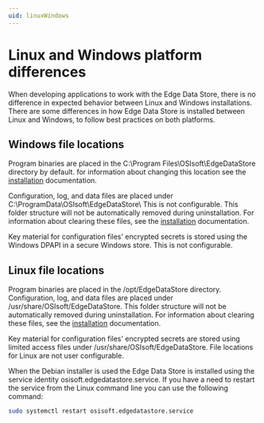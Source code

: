 ```yaml
---
uid: linuxWindows
---
```


# Linux and Windows platform differences

When developing applications to work with the Edge Data Store, there is no difference in expected behavior between Linux and Windows installations. There are some differences in how Edge Data Store is installed between Linux and Windows, to follow best practices on both platforms.

## Windows file locations

Program binaries are placed in the C:\Program Files\OSIsoft\EdgeDataStore directory by default. for information about changing this location see the [installation](#installationOverview) documentation. 

Configuration, log, and data files are placed under C:\ProgramData\OSIsoft\EdgeDataStore\ This is not configurable. This folder structure will not be automatically removed during uninstallation.  For information about clearing these files, see the [installation](#installationOverview) documentation.

Key material for configuration files' encrypted secrets is stored using the Windows DPAPI in a secure Windows store. This is not configurable.

## Linux file locations

Program binaries are placed in the /opt/EdgeDataStore directory.  Configuration, log, and data files are placed under /usr/share/OSIsoft/EdgeDataStore. This folder structure will not be automatically removed during uninstallation. For information about clearing these files, see the [installation](#installationOverview) documentation.

Key material for configuration files' encrypted secrets are stored using limited access files under /usr/share/OSIsoft/EdgeDataStore. File locations for Linux are not user configurable.

When the Debian installer is used the Edge Data Store is installed using the service identity osisoft.edgedatastore.service. If you have a need to restart the service from the Linux command line you can use the following command:

```bash
sudo systemctl restart osisoft.edgedatastore.service
```


